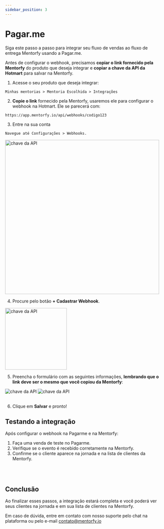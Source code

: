 ```yaml
---
sidebar_position: 3
---
```


# Pagar.me

Siga este passo a passo para integrar seu fluxo de vendas ao fluxo de entrega Mentorfy usando a Pagar.me.

Antes de configurar o webhook, precisamos **copiar o link fornecido pela Mentorfy** do produto que deseja integrar e **copiar a chave da API da Hotmart** para salvar na Mentorfy.

1. Acesse o seu produto que deseja integrar:
```
Minhas mentorias > Mentoria Escolhida > Integrações
```

2. **Copie o link** fornecido pela Mentorfy, usaremos ele para configurar o webhook na Hotmart. Ele se parecerá com:
```
https://app.mentorfy.io/api/webhooks/codigo123
```

3. Entre na sua conta
```
Navegue até Configurações > Webhooks.
```
<img src="/docs/img/pagarme_webhooks.jpg" height="500" alt="chave da API"  /> 
<br/>

4. Procure pelo botão **+ Cadastrar Webhook**.

<img src="/docs/img/pagarme_cadastrar.jpg" height="200" alt="chave da API" /> 
<br/>

5. Preencha o formulário com as seguintes informações, **lembrando que o link deve ser o mesmo que você copiou da Mentorfy**:

<img src="/docs/img/pagarme_form1.jpg" alt="chave da API" />
<img src="/docs/img/pagarme_form2.jpg" alt="chave da API" /> 
<br/>
<br/>

6. Clique em **Salvar** e pronto!

## Testando a integração

Após configurar o webhook na Pagarme e na Mentorfy:

1. Faça uma venda de teste no Pagarme.
2. Verifique se o evento é recebido corretamente na Mentorfy.
3. Confirme se o cliente aparece na jornada e na lista de clientes da Mentorfy.

<br/>
<br/>

## Conclusão

Ao finalizar esses passos, a integração estará completa e você poderá ver seus clientes na jornada e em sua lista de clientes na Mentorfy.

Em caso de dúvida, entre em contato com nosso suporte pelo chat na plataforma ou pelo e-mail contato@mentorfy.io
